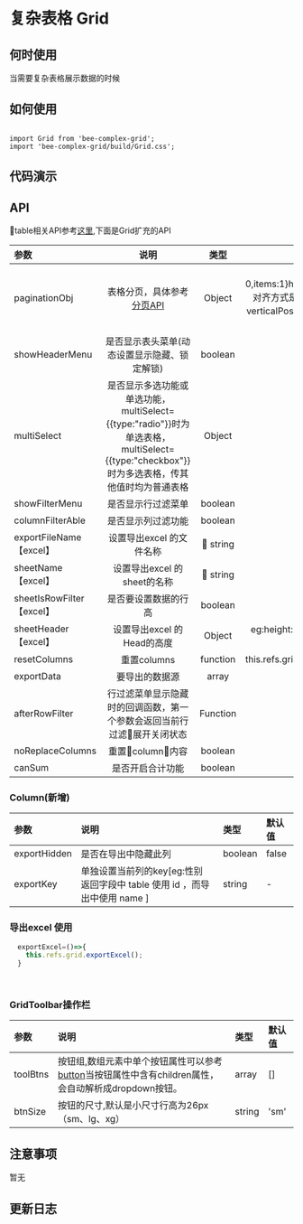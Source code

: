 # 复杂表格 Grid

## 何时使用
当需要复杂表格展示数据的时候

## 如何使用

```

import Grid from 'bee-complex-grid';
import 'bee-complex-grid/build/Grid.css';

```

## 代码演示

## API
table相关API参考[这里](https://design.yonyoucloud.com/tinper-bee/bee-table),下面是Grid扩充的API

|参数|说明|类型|默认值|
|:--|:---:|:--:|---:|
|paginationObj|表格分页，具体参考[分页API](http://bee.tinper.org/bee-pagination#bee-pagination)|Object|{activePage: 1, total: 0,items:1}horizontalPosition:分页条的对齐方式是left可以为center、right。verticalPosition为bottom或者top,当值为'none'时不显示分页|
|showHeaderMenu|是否显示表头菜单(动态设置显示隐藏、锁定解锁)|boolean|true|
|multiSelect|是否显示多选功能或单选功能，multiSelect={{type:"radio"}}时为单选表格，multiSelect={{type:"checkbox"}}时为多选表格，传其他值时均为普通表格|Object|{type:"checkbox"}|
|showFilterMenu|是否显示行过滤菜单|boolean|false|
|columnFilterAble|是否显示列过滤功能|boolean|true|
|exportFileName【excel】| 设置导出excel 的文件名称 | string | -- |
|sheetName【excel】| 设置导出excel 的sheet的名称 | string | -- |
|sheetIsRowFilter【excel】| 是否要设置数据的行高 | boolean | false |
|sheetHeader【excel】| 设置导出excel 的Head的高度 | Object | eg:height:30, //设置高度ifshow:false //是否显示 |
|resetColumns|重置columns|function|this.refs.grid.resetColumns(columns)|
|exportData|要导出的数据源|array	|-|
|afterRowFilter|行过滤菜单显示隐藏时的回调函数，第一个参数会返回当前行过滤展开关闭状态|Function	|-|
|noReplaceColumns|重置column内容|boolean	|false|
|canSum |是否开启合计功能|boolean	|false|



### Column(新增)

|参数|说明|类型|默认值|
|:--|:---|:--|:---| 
|exportHidden|是否在导出中隐藏此列|boolean	|false|
|exportKey|单独设置当前列的key[eg:性别 返回字段中 table 使用 id ，而导出中使用 name ]|string	|-|


###  导出excel 使用

```js
  exportExcel=()=>{
    this.refs.grid.exportExcel();
  }

  
```

### GridToolbar操作栏
|参数|说明|类型|默认值|
|:--|:---|:--|:---| 
|toolBtns|按钮组,数组元素中单个按钮属性可以参考[button](http://bee.tinper.org/tinper-bee/bee-button)当按钮属性中含有children属性，会自动解析成dropdown按钮。|array	|[]|
|btnSize|按钮的尺寸,默认是小尺寸行高为26px（sm、lg、xg）|string	|'sm'|

## 注意事项

暂无

## 更新日志
